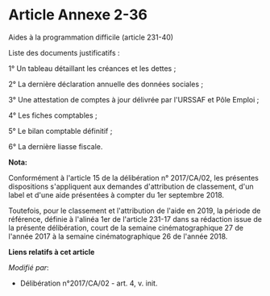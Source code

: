 # Article Annexe 2-36

Aides à la programmation difficile (article 231-40)

Liste des documents justificatifs :

1° Un tableau détaillant les créances et les dettes ;

2° La dernière déclaration annuelle des données sociales ;

3° Une attestation de comptes à jour délivrée par l'URSSAF et Pôle Emploi ;

4° Les fiches comptables ;

5° Le bilan comptable définitif ;

6° La dernière liasse fiscale.

**Nota:**

Conformément à l'article 15 de la délibération n° 2017/CA/02, les présentes dispositions s'appliquent aux demandes
d'attribution de classement, d'un label et d'une aide présentées à compter du 1er septembre 2018.

Toutefois, pour le classement et l'attribution de l'aide en 2019, la période de référence, définie à l'alinéa 1er de
l'article 231-17 dans sa rédaction issue de la présente délibération, court de la semaine cinématographique 27 de l'année
2017 à la semaine cinématographique 26 de l'année 2018.

**Liens relatifs à cet article**

_Modifié par_:

  - Délibération n°2017/CA/02 - art. 4, v. init.
